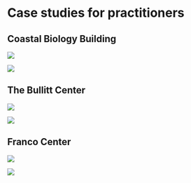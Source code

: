 # Case studies for practitioners

## Coastal Biology Building

![](<../.gitbook/assets/0 (4).png>)



![](<../.gitbook/assets/1 (30).png>)



## The Bullitt Center

![](<../.gitbook/assets/2 (4).png>)



![](<../.gitbook/assets/3 (1).png>)



## Franco Center

![](<../.gitbook/assets/4 (1).png>)



![](<../.gitbook/assets/5 (13).png>)

